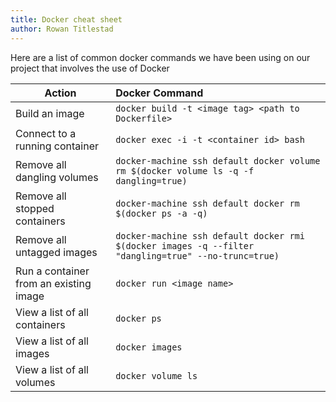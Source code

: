 ```yaml
---
title: Docker cheat sheet
author: Rowan Titlestad
---
```


Here are a list of common docker commands we have been using on our project that involves the use of Docker 
<!--more--> 

| Action                 |      Docker Command| 
|------------------------|:------------------|
| Build an image |  `docker build -t <image tag> <path to Dockerfile>` | 
| Connect to a running container |    `docker exec -i -t <container id> bash`  |  
| Remove all dangling volumes | `docker-machine ssh default docker volume rm $(docker volume ls -q -f dangling=true)` |   
| Remove all stopped containers |    `docker-machine ssh default docker rm $(docker ps -a -q)`   |  
| Remove all untagged images | `docker-machine ssh default docker rmi $(docker images -q --filter "dangling=true" --no-trunc=true)` |   
| Run a container from an existing image |    `docker run <image name>`   |  
| View a list of all containers | `docker ps` |   
| View a list of all images |    `docker images`   |  
| View a list of all volumes | `docker volume ls` |   

